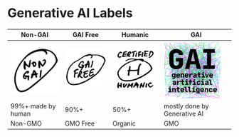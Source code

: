 # Generative AI Labels

|Non-GAI|GAI Free|Humanic|GAI|
|---|---|---|---|
|<img src="png/non-gai-label.png" width="128" alt="non gai" />|<img src="png/gai-free-label.png" width="128" alt="gai gree" />|<img src="png/certified-humanic-label.png" width="128" alt="certified humanic" />|<img src="png/gai-label.png" width="128" alt="generative ai" />|
|99%+ made by human|90%+|50%+|mostly done by Generative AI|
|Non-GMO|GMO Free|Organic|GMO|  
  
  
  



